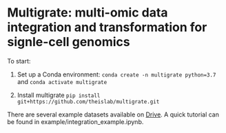 # Multigrate: multi-omic data integration and transformation for signle-cell genomics

To start:
1. Set up a Conda environment:
`conda create -n multigrate python=3.7`
and `conda activate multigrate`

2. Install multigrate
`pip install git+https://github.com/theislab/multigrate.git`

There are several example datasets available on [Drive](https://drive.google.com/drive/u/0/folders/1vdO8CJluRp7sOOQHc85YYZXhV2p2QcDN). A quick tutorial can be found in example/integration_example.ipynb.
